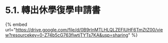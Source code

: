 # 5.1. 轉出休學復學申請書

{% embed url="https://drive.google.com/file/d/0B9rlnMTLHLQLZEFlUHF6TmZtZ00/view?resourcekey=0-Z74b5cG763fiwtjTYTs7KA&usp=sharing" %}

